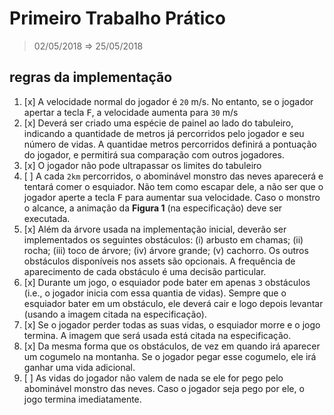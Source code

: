 # Primeiro Trabalho Prático
> 02/05/2018 ⇒ 25/05/2018

## regras da implementação

1. [x]  A velocidade normal do jogador é `20` m/s. No entanto, se o jogador apertar a tecla <kbd>F</kbd>, a velocidade aumenta para `30` m/s
2. [x] Deverá ser criado uma espécie de painel ao lado do tabuleiro, indicando a quantidade de metros já percorridos pelo jogador e seu número de vidas. A quantidae metros percorridos definirá a pontuação do jogador, e permitirá sua comparação com outros jogadores.
3. [x] O jogador não pode ultrapassar os limites do tabuleiro
4. [ ] A cada `2km` percorridos, o abominável monstro das neves aparecerá e tentará comer o esquiador. Não tem como escapar dele, a não ser que o jogador aperte a tecla <kbd>F</kbd> para aumentar sua velocidade. Caso o monstro o alcance, a animação da **Figura 1** (na especificação) deve ser executada.
5. [x] Além da árvore usada na implementação inicial, deverão ser implementados os seguintes obstáculos: (i) arbusto em chamas; (ii) rocha; (iii) toco de árvore; (iv) árvore grande; (v) cachorro. Os outros obstáculos disponíveis nos assets são opcionais. A frequência de aparecimento de cada obstáculo é uma decisão particular.
6. [x] Durante um jogo, o esquiador pode bater em apenas `3` obstáculos (i.e., o jogador inicia com essa quantia de vidas). Sempre que o esquiador bater em um obstáculo, ele deverá cair e logo depois levantar (usando a imagem citada na especificação).
7. [x] Se o jogador perder todas as suas vidas, o esquiador morre e o jogo termina. A imagem que será usada está citada na especificação.
8. [x] Da mesma forma que os obstáculos, de vez em quando irá aparecer um cogumelo na montanha. Se o jogador pegar esse cogumelo, ele irá ganhar uma vida adicional.
9. [ ] As vidas do jogador não valem de nada se ele for pego pelo abominável monstro das neves. Caso o jogador seja pego por ele, o jogo termina imediatamente.
